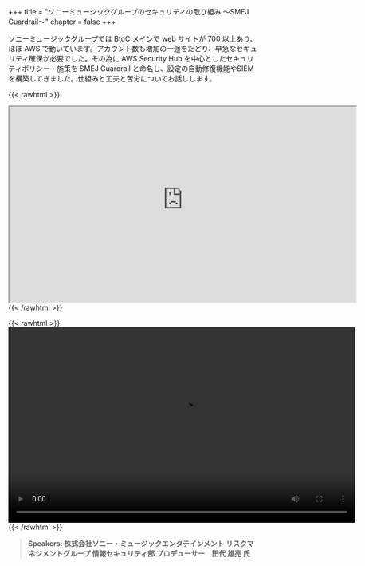 +++
title = "ソニーミュージックグループのセキュリティの取り組み ～SMEJ Guardrail～"
chapter = false
+++

ソニーミュージックグループでは BtoC メインで web サイトが 700 以上あり、ほぼ AWS で動いています。アカウント数も増加の一途をたどり、早急なセキュリティ確保が必要でした。その為に AWS Security Hub を中心としたセキュリティポリシー・施策を SMEJ Guardrail と命名し、設定の自動修復機能やSIEMを構築してきました。仕組みと工夫と苦労についてお話しします。

{{< rawhtml >}}
<iframe src="https://awssecurityroadshowjapan2021.s3.ap-northeast-1.amazonaws.com/OnDemandTracks/tech_track_4.pdf" width="696" height="392"></iframe>
{{< /rawhtml >}}

{{< rawhtml >}}
<video width="696" height="392" controls>
  <source src="https://awssecurityroadshowjapan2021.s3.ap-northeast-1.amazonaws.com/OnDemandTracks/tech_track_4.mp4" type="video/mp4">
  Your browser doesn't support video.
</video>
{{< /rawhtml >}}

>  **Speakers: 株式会社ソニー・ミュージックエンタテインメント リスクマネジメントグループ 情報セキュリティ部 プロデューサー　田代 雄亮 氏** 

